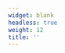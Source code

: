 ```yaml
---
widget: blank
headless: true
weight: 12
title: ''
---
```


<script>
  // Robust slider control: wait for the carousel to exist, then
  // initialize Bootstrap's Carousel API and wire arrow controls.
  (function () {
    function advanceWithClasses(el, dir){
      var items = el.querySelectorAll('.carousel-item');
      if (!items.length) return;
      var active = el.querySelector('.carousel-item.active') || items[0];
      var i = Array.prototype.indexOf.call(items, active);
      var nextIndex = (i + (dir > 0 ? 1 : -1) + items.length) % items.length;
      if (active) active.classList.remove('active');
      items[nextIndex].classList.add('active');
    }

    function initCarousel(el){
      if (!el) return;
      // Fix odd hashes on controls to avoid errors
      var nextCtrl = el.querySelector('.carousel-control-next');
      var prevCtrl = el.querySelector('.carousel-control-prev');
      if (nextCtrl && (!nextCtrl.getAttribute('href') || nextCtrl.getAttribute('href') === '#.')) nextCtrl.setAttribute('href', '#');
      if (prevCtrl && (!prevCtrl.getAttribute('href') || prevCtrl.getAttribute('href') === '#.')) prevCtrl.setAttribute('href', '#');

      if (window.bootstrap && window.bootstrap.Carousel) {
        var instance = window.bootstrap.Carousel.getOrCreateInstance(el, {
          interval: 6000,   // auto interval
          ride: false,
          pause: false,
          wrap: true,
          touch: true
        });
        // Ensure arrows control via API and don't navigate the hash
        if (nextCtrl) nextCtrl.addEventListener('click', function(e){ e.preventDefault(); instance.next(); });
        if (prevCtrl) prevCtrl.addEventListener('click', function(e){ e.preventDefault(); instance.prev(); });
      } else {
        // Fallback: manual cycle with classes
        setInterval(function(){ advanceWithClasses(el, +1); }, 6000);
        if (nextCtrl) nextCtrl.addEventListener('click', function(e){ e.preventDefault(); advanceWithClasses(el, +1); });
        if (prevCtrl) prevCtrl.addEventListener('click', function(e){ e.preventDefault(); advanceWithClasses(el, -1); });
      }
    }

    // Event delegation in case controls are re-rendered later
    document.addEventListener('click', function(e){
      var next = e.target.closest('.wg-slider .carousel-control-next');
      var prev = e.target.closest('.wg-slider .carousel-control-prev');
      if (!next && !prev) return;
      var el = document.querySelector('.wg-slider .carousel');
      if (!el) return;
      e.preventDefault();
      if (window.bootstrap && window.bootstrap.Carousel) {
        var instance = window.bootstrap.Carousel.getOrCreateInstance(el);
        if (next) instance.next(); else instance.prev();
      } else {
        advanceWithClasses(el, next ? +1 : -1);
      }
    }, true);

    function waitForCarousel(){
      var el = document.querySelector('.wg-slider .carousel');
      if (el) { initCarousel(el); return; }
      var tries = 0;
      var t = setInterval(function(){
        tries++;
        var el2 = document.querySelector('.wg-slider .carousel');
        if (el2){ clearInterval(t); initCarousel(el2); }
        if (tries > 50) clearInterval(t);
      }, 100);
    }

    if (document.readyState === 'loading') {
      document.addEventListener('DOMContentLoaded', waitForCarousel);
    } else {
      waitForCarousel();
    }
  })();
</script>

